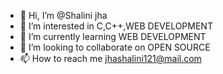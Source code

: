 - 👋 Hi, I’m @Shalini jha
- 👀 I’m interested in C,C++,WEB DEVELOPMENT
- 🌱 I’m currently learning WEB DEVELOPMENT
- 💞️ I’m looking to collaborate on OPEN SOURCE
- 📫 How to reach me jhashalini121@mail.com

<!---
Shalinijha121/Shalinijha121 is a ✨ special ✨ repository because its `README.md` (this file) appears on your GitHub profile.
You can click the Preview link to take a look at your changes.
--->
